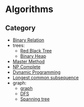 # Algorithms

## Category

- [Binary Relation](./BinaryRelation.md)
- trees:
    -   [Red Black Tree](./tree/RedBlackTree.md)
    -   [Binary Heap](./tree/BinaryHeap.md)
- [Master Method](./MasterMethod.md)
- [NP Complete](./NP_Complete.md)
- [Dynamic Programming](./dynamic_programming.md)
- [Longest common subsequence](./longest_common_subsequence.md)
-   graph:
    -   [graph](./graph/graph.md)
    -   [DFS](./graph/dfs.md)
    -   [Spanning tree](./grapgh/spanning_tree.md)
